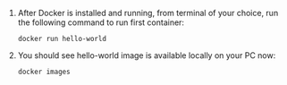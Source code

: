1. After Docker is installed and running, from terminal of your choice, run the following command to run first container:
    ```
    docker run hello-world
    ```
2. You should see hello-world image is available locally on your PC now:
    ```
    docker images
    ```
